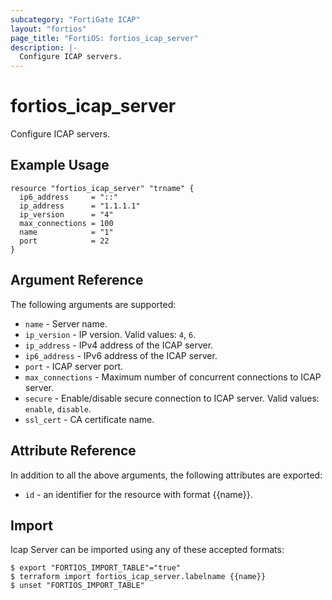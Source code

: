 ```yaml
---
subcategory: "FortiGate ICAP"
layout: "fortios"
page_title: "FortiOS: fortios_icap_server"
description: |-
  Configure ICAP servers.
---
```


# fortios_icap_server
Configure ICAP servers.

## Example Usage

```hcl
resource "fortios_icap_server" "trname" {
  ip6_address     = "::"
  ip_address      = "1.1.1.1"
  ip_version      = "4"
  max_connections = 100
  name            = "1"
  port            = 22
}
```

## Argument Reference

The following arguments are supported:

* `name` - Server name.
* `ip_version` - IP version. Valid values: `4`, `6`.
* `ip_address` - IPv4 address of the ICAP server.
* `ip6_address` - IPv6 address of the ICAP server.
* `port` - ICAP server port.
* `max_connections` - Maximum number of concurrent connections to ICAP server.
* `secure` - Enable/disable secure connection to ICAP server. Valid values: `enable`, `disable`.
* `ssl_cert` - CA certificate name.


## Attribute Reference

In addition to all the above arguments, the following attributes are exported:
* `id` - an identifier for the resource with format {{name}}.

## Import

Icap Server can be imported using any of these accepted formats:
```
$ export "FORTIOS_IMPORT_TABLE"="true"
$ terraform import fortios_icap_server.labelname {{name}}
$ unset "FORTIOS_IMPORT_TABLE"
```
